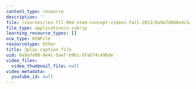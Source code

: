 ```yaml
---
content_type: resource
description: ''
file: /courses/res-tll-004-stem-concept-videos-fall-2013/8a9a7d080e4c5aefb9b1dfab74c496de_IEPuLyxRmJc.vtt
file_type: application/x-subrip
learning_resource_types: []
ocw_type: OCWFile
resourcetype: Other
title: 3play caption file
uid: 8a9a7d08-0e4c-5aef-b9b1-dfab74c496de
video_files:
  video_thumbnail_file: null
video_metadata:
  youtube_id: null
---
```

